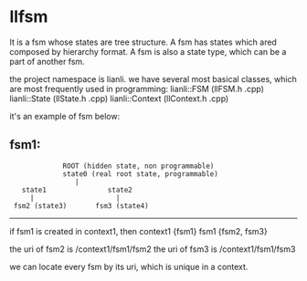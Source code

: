 # llfsm
It is a fsm whose states are tree structure.
A fsm has states which ared composed by hierarchy format.
A fsm is also a state type, which can be a part of another fsm.

the project namespace is lianli. we have several most basical classes, which are most frequently used in programming:
lianli::FSM  (llFSM.h .cpp)
lianli::State (llState.h .cpp)
lianli::Context (llContext.h .cpp)



it's an example of fsm below:

fsm1:
-------------------------------------------------------
                 ROOT (hidden state, non programmable) 
                 state0 (real root state, programmable)
                    |
       state1               state2   
         |                    |
     fsm2 (state3)       fsm3 (state4)
-------------------------------------------------------

if fsm1 is created in context1, then
context1 {fsm1}
fsm1 {fsm2, fsm3}

the uri of fsm2 is /context1/fsm1/fsm2
the uri of fsm3 is /context1/fsm1/fsm3

we can locate every fsm by its uri, which is unique in a context.
